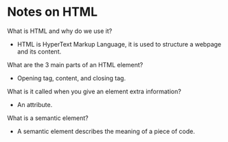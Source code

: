 # Notes on HTML

What is HTML and why do we use it?

- HTML is HyperText Markup Language, it is used to structure a webpage and its content.

What are the 3 main parts of an HTML element?

- Opening tag, content, and closing tag.

What is it called when you give an element extra information?

- An attribute.

What is a semantic element?

- A semantic element describes the meaning of a piece of code.
